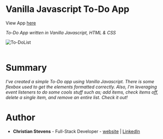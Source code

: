 <h1>Vanilla Javascript To-Do App</h1>
View App <a href="https://stev1905.github.io/To-Do-App/">here</a>


<i>To-Do App written in Vanilla Javascript, HTML & CSS</i>
<br>

![To-DoList](https://user-images.githubusercontent.com/13443788/90571861-a5af1600-e180-11ea-8b1a-361c28e55917.JPG)
<br><br>

<h1>Summary</h1>
<p><i>I've created a simple To-Do app using Vanilla Javascript. There is some flexbox used to get the elements formatted correctly. Also, I'm leveraging event listeners to do some cools stuff such as; add items, check items off, delete a single item, and remove an entire list. Check it out!</i></p>

<h1>Author</h1>
<ul>
  <li><b>Christian Stevens</b> - Full-Stack Developer - <a href="https://chris-thedeveloper.com/">website</a> | <a href="https://www.linkedin.com/in/christian-stevens-34367110b/">LinkedIn</a>
</u>
